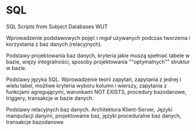 # SQL
SQL Scripts from Subject Databases WUT

Wprowadzenie podstawowych pojęć i reguł używanych podczas tworzenia i korzystania z baz danych (relacyjnych).

Podstawy projektowania baz danych, kryteria jakie muszą spełniać tabele w bazie, więzy integralności, sposoby projektowania ""optymalnych"" struktur w bazie.

Podstawy języka SQL.
Wprowadzenie teorii zapytań, zapytania z jednej i wielu tabel, możliwe kryteria wyboru kolumn i wierszy, zapytania z funkcjami agregującymi, warunkami NOT EXISTS, procedury bazodanowe, triggery, transakcje w bazie danych.

Podstawy relacyjnych baz danych. Architektura Klient-Server, Języki manipulacji danymi, projektowanie baz, języki proceduralne baz danych, transakcje bazodanowe  
